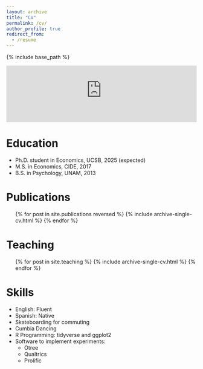 ```yaml
---
layout: archive
title: "CV"
permalink: /cv/
author_profile: true
redirect_from:
  - /resume
---
```


{% include base_path %}


<embed src="https://dariotrujanoochoa.github.io/files/CV_eng.pdf" type="application/pdf" width="100%" />

Education
======
* Ph.D. student in Economics, UCSB, 2025 (expected)
* M.S. in Economics, CIDE, 2017
* B.S. in Psychology, UNAM, 2013

Publications
======
  <ul>
    {% for post in site.publications reversed %}
      {% include archive-single-cv.html %}
    {% endfor %}
  </ul>

Teaching
======
<ul>
    {% for post in site.teaching %}
        {% include archive-single-cv.html %}
    {% endfor %}
</ul>

Skills
======
* English: Fluent
* Spanish: Native
* Skateboarding for commuting
* Cumbia Dancing
* R Programming: tidyverse and ggplot2
* Software to implement experiments:
  * Otree
  * Qualtrics
  * Prolific

